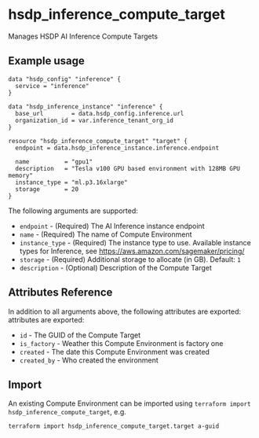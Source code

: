 # hsdp_inference_compute_target

Manages HSDP AI Inference Compute Targets

## Example usage

```hcl
data "hsdp_config" "inference" {
  service = "inference"
}

data "hsdp_inference_instance" "inference" {
  base_url        = data.hsdp_config.inference.url
  organization_id = var.inference_tenant_org_id
}

resource "hsdp_inference_compute_target" "target" {
  endpoint = data.hsdp_inference_instance.inference.endpoint
  
  name          = "gpu1"
  description   = "Tesla v100 GPU based environment with 128MB GPU memory"
  instance_type = "ml.p3.16xlarge"
  storage       = 20
}
```

The following arguments are supported:

* `endpoint` - (Required) The AI Inference instance endpoint
* `name` - (Required) The name of Compute Environment
* `instance_type` - (Required) The instance type to use. Available instance types for Inference, see https://aws.amazon.com/sagemaker/pricing/
* `storage` - (Required) Additional storage to allocate (in GB). Default: `1`
* `description` - (Optional) Description of the Compute Target
## Attributes Reference

In addition to all arguments above, the following attributes are exported:
attributes are exported:

* `id` - The GUID of the Compute Target
* `is_factory` - Weather this Compute Environment is factory one
* `created` - The date this Compute Environment was created
* `created_by` - Who created the environment

## Import

An existing Compute Environment can be imported using `terraform import hsdp_inference_compute_target`, e.g.

```bash
terraform import hsdp_inference_compute_target.target a-guid
